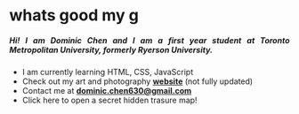 <h1 align="left">whats good my g</h1>
<h5 align="justify">Hi! I am Dominic Chen and I am a first year student at Toronto Metropolitan University, formerly Ryerson University.</h5>

- I am currently learning HTML, CSS, JavaScript
- Check out my art and photography [**website**](https://335493011.wixsite.com/dominicchen) (not fully updated)
- Contact me at **dominic.chen630@gmail.com**
- Click here to open a secret hidden trasure map!

<!--
**chen-dominic/chen-dominic** is a ✨ _special_ ✨ repository because its `README.md` (this file) appears on your GitHub profile.

Here are some ideas to get you started:

- 🔭 I’m currently working on ...
- 🌱 I’m currently learning ...
- 👯 I’m looking to collaborate on ...
- 🤔 I’m looking for help with ...
- 💬 Ask me about ...
- 📫 How to reach me: ...
- 😄 Pronouns: ...
- ⚡ Fun fact: ...
-->
